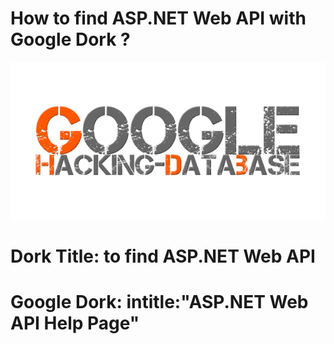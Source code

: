 # How to find ASP.NET Web API with Google Dork ?
![image](https://github.com/ozergoker/How-to-find-ASP.NET-Web-API/blob/main/ghdb.png)

# Dork Title: to find ASP.NET Web API
# Google Dork: intitle:"ASP.NET Web API Help Page"

